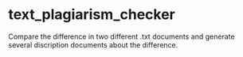 # text_plagiarism_checker
Compare the difference in two different .txt documents and generate several discription documents about the difference.
